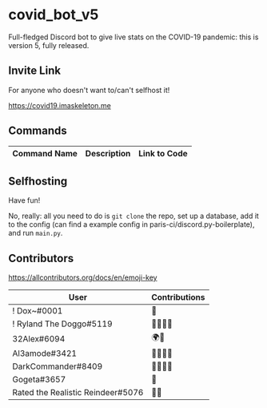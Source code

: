 # covid_bot_v5
Full-fledged Discord bot to give live stats on the COVID-19 pandemic: this is version 5, fully released.

## Invite Link
For anyone who doesn't want to/can't selfhost it!

https://covid19.imaskeleton.me

## Commands
| Command Name | Description | Link to Code |
|--------------|-------------|--------------|

## Selfhosting
Have fun!

No, really: all you need to do is `git clone` the repo, set up a database, add it to the config (can find a example config in paris-ci/discord.py-boilerplate), and run `main.py`.

## Contributors
https://allcontributors.org/docs/en/emoji-key

| User                              | Contributions |
|-----------------------------------|---------------|
| ! Dox~#0001                       | 🤔            |
| ! Ryland The Doggo#5119           | 🤔💬📓📖       |
| 32Alex#6094                       | 🌍💬           |
| Al3amode#3421                     | 🐛🤔💬📓       |
| DarkCommander#8409                | 🐛🤔💬📓       |
| Gogeta#3657                       | 🐛            |
| Rated the Realistic Reindeer#5076 | 🐛🤔           |
